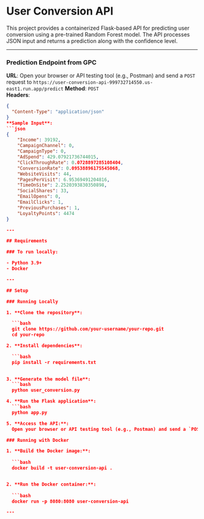 # User Conversion API

This project provides a containerized Flask-based API for predicting user conversion using a pre-trained Random Forest model. The API processes JSON input and returns a prediction along with the confidence level.

---

### Prediction Endpoint from GPC

**URL**: Open your browser or API testing tool (e.g., Postman) and send a `POST` request to `https://user-conversion-api-999732714550.us-east1.run.app/predict` 
**Method**: `POST`  
**Headers**:  
```json
{
  "Content-Type": "application/json"
}
**Sample Input**:  
```json
{
    "Income": 39192,
    "CampaignChannel": 0,
    "CampaignType": 0,
    "AdSpend": 429.07921736744015,
    "ClickThroughRate": 0.0728897285108404,
    "ConversionRate": 0.09538896175545068,
    "WebsiteVisits": 44,
    "PagesPerVisit": 6.95369491204816,
    "TimeOnSite": 2.2520393830350898,
    "SocialShares": 33,
    "EmailOpens": 0,
    "EmailClicks": 1,
    "PreviousPurchases": 1,
    "LoyaltyPoints": 4474
}

---

## Requirements

### To run locally:

- Python 3.9+
- Docker

---

## Setup

### Running Locally

1. **Clone the repository**:

  ```bash
  git clone https://github.com/your-username/your-repo.git
  cd your-repo

2. **Install dependencies**:

  ```bash
  pip install -r requirements.txt
  

3. **Generate the model file**:
  ```bash
  python user_conversion.py

4. **Run the Flask application**:
  ```bash
  python app.py

5. **Access the API:**:
  Open your browser or API testing tool (e.g., Postman) and send a `POST` request to `http://127.0.0.1:8080/predict`

### Running with Docker

1. **Build the Docker image:**:
  
  ```bash
  docker build -t user-conversion-api .


2. **Run the Docker container:**:
  
  ```bash
  docker run -p 8080:8080 user-conversion-api

---

